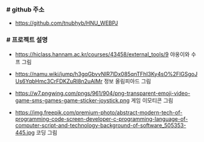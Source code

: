 ### # github 주소
- https://github.com/tnubhyb/HNU_WEBPJ

### # 프로젝트 설명
- https://hiclass.hannam.ac.kr/courses/43458/external_tools/9
야옹이와 수프 그림

- https://namu.wiki/jump/h3gqGbvvNIR7lDx085qnTFhI3Ky4sO%2FlGSgoJUs6YqbHmc3CrFDKZuRl8n2uAIMr
정보 올림피아드 그림

- https://w7.pngwing.com/pngs/961/904/png-transparent-emoji-video-game-sms-games-game-sticker-joystick.png
게임 이모티콘 그림

- https://img.freepik.com/premium-photo/abstract-modern-tech-of-programming-code-screen-developer-c-programming-language-of-computer-script-and-technology-background-of-software_505353-445.jpg
코딩 그림
